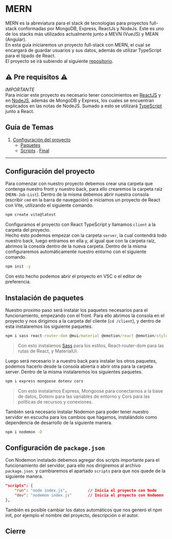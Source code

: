 # MERN

MERN es la abreviatura para el stack de tecnologías para proyectos full-stack conformadas por MongoDB, Express, ReactJs y NodeJs. Este es uno de los stacks más utilizados actualmente junto a MEVN (VueJS) y MEAN (Angular).  
En esta guía iniciaremos un proyecto full-stack con MERN, el cual se encargará de guardar usuarios y sus datos, además de utilizar TypeScript para el tipado de React.  
El proyecto se irá subiendo al siguiente [repositorio](https://github.com/MrSzasz/MERN-Job-List).

## ⚠ Pre requisitos ⚠

*IMPORTANTE*  
Para iniciar este proyecto es necesario tener conocimientos en [ReactJS](../../Front-End/ReactJS/ReactJS.md) y en [NodeJS](../../BackEnd/NodeJS/NodeJS.md), además de MongoDB y Express, los cuales se encuentran explicados en las notas de NodeJS. Sumado a esto se utilizará [TypeScript](../../Front-End/TypeScript/TypeScript.md) junto a React.

## Guía de Temas

1. [Configuración del proyecto](#configuración-del-proyecto)
    - [Paquetes](#instalación-de-paquetes)
    - [Scripts](#configuración-de-packagejson)
. [Final](#cierre)

---

## Configuración del proyecto

Para comenzar con nuestro proyecto debemos crear una carpeta que contenga nuestro front y nuestro back, para ello crearemos la carpeta raíz (`MERN-Job-List`). Dentro de la misma debemos abrir nuestra consola (escribir `cmd` en la barra de navegación) e iniciamos un proyecto de React con Vite, utilizando el siguiente comando.

```cmd
npm create vite@latest
```

Configuramos el proyecto con React TypeScript y llamamos `client` a la carpeta del proyecto.  
Hecho esto podemos empezar con la carpeta `server`, la cual contendrá todo nuestro back, luego entramos en ella y, al igual que con la carpeta raíz, abrimos la consola dentro de la nueva carpeta. Dentro de la misma configuraremos automáticamente nuestro entorno con el siguiente comando.

```cmd
npm init -y
```

Con esto hecho podemos abrir el proyecto en VSC o el editor de preferencia.

## Instalación de paquetes

Nuestro proximo paso será instalar los paquetes necesarios para el funcionamiento, empezando con el front. Para ello abrimos la consola en el proyecto y nos dirigimos a la carpeta del cliente (`cd /client`), y dentro de esta instalaremos los siguiente paquetes.

```cmd
npm i sass react-router-dom @mui/material @emotion/react @emotion/styled
```

> Con esto instalamos [Sass](../../Front-End/Sass/Sass.md) para los estilos, React-router-dom para las rutas de React, y MaterialUI.

Luego será necesario ir a nuestro back para instalar los otros paquetes, podemos hacerlo desde la consola abierta o abrir otra para la carpeta server. Dentro de la misma instalaremos los siguientes paquetes.  

```cmd
npm i express mongoose dotenv cors 
```

> Con esto instalamos Express, Mongoose para conectarnos a la base de datos, Dotenv para las variables de entorno y Cors para las políticas de recursos y conexiones.

También será necesario instalar Nodemon para poder tener nuestro servidor en escucha para los cambios que hagamos, instalándolo como dependencia de desarrollo de la siguiente manera.

```cmd
npm i nodemon -D
```

## Configuración de `package.json`

Con Nodemon instalado debemos agregar dos scripts importante para el funcionamiento del servidor, para ello nos dirigiremos al archivo `package.json`. y cambiaremos el apartado `scripts` para que nos quede de la siguiente manera.

```json
"scripts": {
    "run": "node index.js",         // Inicia el proyecto con Node
    "dev": "nodemon index.js"       // Inicia el proyecto con Nodemon
},
```

También es posible cambiar los datos automáticos que nos generó el npm init, por ejemplo el nombre del proyecto, descripción o el autor.

## Cierre
